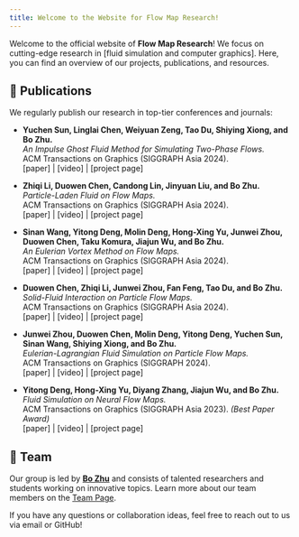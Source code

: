 ```yaml
---
title: Welcome to the Website for Flow Map Research!
---
```


Welcome to the official website of **Flow Map Research**! We focus on cutting-edge research in [fluid simulation and computer graphics]. Here, you can find an overview of our projects, publications, and resources.

## 📄 Publications

We regularly publish our research in top-tier conferences and journals:

- **Yuchen Sun, Linglai Chen, Weiyuan Zeng, Tao Du, Shiying Xiong, and Bo Zhu.**  
  *An Impulse Ghost Fluid Method for Simulating Two-Phase Flows.*  
  ACM Transactions on Graphics (SIGGRAPH Asia 2024).  
  [paper] | [video] | [project page]

- **Zhiqi Li, Duowen Chen, Candong Lin, Jinyuan Liu, and Bo Zhu.**  
  *Particle-Laden Fluid on Flow Maps.*  
  ACM Transactions on Graphics (SIGGRAPH Asia 2024).  
  [paper] | [video] | [project page]

- **Sinan Wang, Yitong Deng, Molin Deng, Hong-Xing Yu, Junwei Zhou, Duowen Chen, Taku Komura, Jiajun Wu, and Bo Zhu.**  
  *An Eulerian Vortex Method on Flow Maps.*  
  ACM Transactions on Graphics (SIGGRAPH Asia 2024).  
  [paper] | [video] | [project page]

- **Duowen Chen, Zhiqi Li, Junwei Zhou, Fan Feng, Tao Du, and Bo Zhu.**  
  *Solid-Fluid Interaction on Particle Flow Maps.*  
  ACM Transactions on Graphics (SIGGRAPH Asia 2024).  
  [paper] | [video] | [project page]

- **Junwei Zhou, Duowen Chen, Molin Deng, Yitong Deng, Yuchen Sun, Sinan Wang, Shiying Xiong, and Bo Zhu.**  
  *Eulerian-Lagrangian Fluid Simulation on Particle Flow Maps.*  
  ACM Transactions on Graphics (SIGGRAPH 2024).  
  [paper] | [video] | [project page]

- **Yitong Deng, Hong-Xing Yu, Diyang Zhang, Jiajun Wu, and Bo Zhu.**  
  *Fluid Simulation on Neural Flow Maps.*  
  ACM Transactions on Graphics (SIGGRAPH Asia 2023). *(Best Paper Award)*  
  [paper] | [video] | [project page]


## 👥 Team

Our group is led by **[Bo Zhu](https://faculty.cc.gatech.edu/~bozhu/)** and consists of talented researchers and students working on innovative topics. Learn more about our team members on the [Team Page](https://faculty.cc.gatech.edu/~bozhu/team.html).


If you have any questions or collaboration ideas, feel free to reach out to us via email or GitHub!
